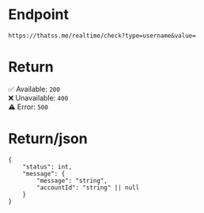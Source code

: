 # Endpoint
`https://thatss.me/realtime/check?type=username&value=`

# Return
✅ Available: `200`  
❌ Unavailable: `400`  
⚠️ Error: `500`

# Return/json
```
{
    "status": int,
    "message": {
        "message": "string",
        "accountId": "string" || null
    }
}
```